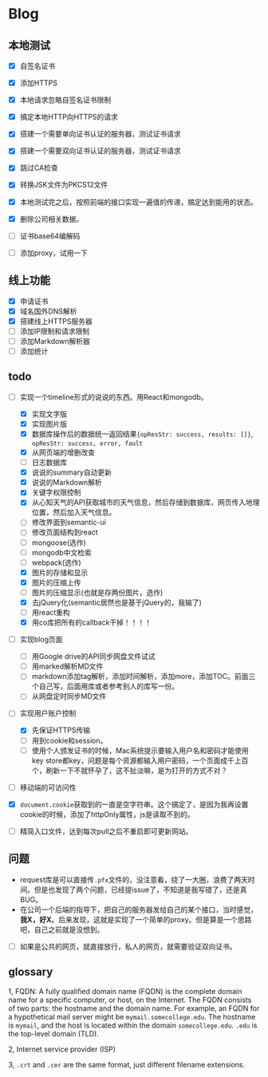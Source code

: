 # Blog

## 本地测试
- [x] 自签名证书
- [x] 添加HTTPS
- [x] 本地请求忽略自签名证书限制
- [x] 搞定本地HTTP向HTTPS的请求
- [x] 搭建一个需要单向证书认证的服务器，测试证书请求
- [x] 搭建一个需要双向证书认证的服务器，测试证书请求
- [x] 跳过CA检查
- [x] 转换JSK文件为PKCS12文件
- [x] 本地测试完之后，按照前端的接口实现一遍值的传递，搞定达到能用的状态。
- [x] 删除公司相关数据。
- [ ] 证书base64编解码
- [ ] 添加proxy，试用一下


## 线上功能
- [x] 申请证书
- [x] 域名国外DNS解析
- [x] 搭建线上HTTPS服务器
- [ ] 添加IP限制和请求限制
- [ ] 添加Markdown解析器
- [ ] 添加统计

## todo
 - [ ] 实现一个timeline形式的说说的东西。用React和mongodb。
    - [x] 实现文字版
    - [x] 实现图片版
    - [x] 数据库操作后的数据统一返回结果`{opResStr: success, results: []}`, `opResStr: success, error, fault`
    - [x] 从网页端的增删改查
    - [ ] 日志数据库
    - [x] 说说的summary自动更新
    - [x] 说说的Markdown解析
    - [x] 关键字权限控制
    - [x] 从心知天气的API获取城市的天气信息，然后存储到数据库，网页传入地理位置，然后加入天气信息。
    - [ ] 修改界面到semantic-ui
    - [ ] 修改页面结构到react
    - [ ] mongoose(选作)
    - [ ] mongodb中文检索
    - [ ] webpack(选作)
    - [x] 图片的存储和显示
    - [x] 图片的压缩上传
    - [ ] 图片的压缩显示(也就是存两份图片，选作)
    - [x] 去jQuery化(semantic居然也是基于jQuery的，我输了)
    - [ ] 用react重构
    - [x] 用co库把所有的callback干掉！！！！

 - [ ] 实现blog页面
    - [ ] 用Google drive的API同步网盘文件试试
    - [ ] 用marked解析MD文件
    - [ ] markdown添加tag解析，添加时间解析，添加more，添加TOC。前面三个自己写，后面用库或者参考别人的库写一份。
    - [ ] 从网盘定时同步MD文件
 - [ ] 实现用户账户控制
    - [x] 先保证HTTPS传输
    - [ ] 用到cookie和session。
    - [ ] 使用个人颁发证书的时候，Mac系统提示要输入用户名和密码才能使用key store都key，问题是每个资源都输入用户密码，一个页面成千上百个，刷新一下不就怀孕了，这不扯淡嘛，是为打开的方式不对？
 - [ ] 移动端的可访问性
 - [x] `document.cookie`获取到的一直是空字符串。这个搞定了，是因为我再设置cookie的时候，添加了httpOnly属性，js是读取不到的。
 - [ ] 精简入口文件，达到每次pull之后不重启即可更新网站。
    


## 问题

- request库是可以直接传`.pfx`文件的，没注意看，绕了一大圈，浪费了两天时间。但是也发现了两个问题，已经提issue了，不知道是我写错了，还是真BUG。
- 在公司一个后端的指导下，把自己的服务器发给自己的某个接口，当时感觉，**我X，好X**。后来发现，这就是实现了一个简单的proxy。但是算是一个思路吧，自己之前就是没想到。
- [ ] 如果是公共的网页，就直接放行，私人的网页，就需要验证双向证书。

## glossary

1, FQDN: A fully qualified domain name (FQDN) is the complete domain name for a specific computer, or host, on the Internet. The FQDN consists of two parts: the hostname and the domain name. For example, an FQDN for a hypothetical mail server might be `mymail.somecollege.edu`. The hostname is `mymail`, and the host is located within the domain `somecollege.edu`. `.edu` is the top-level domain (TLD).

2, Internet service provider (ISP)

3, `.crt` and `.cer` are the same format, just different filename extensions.

